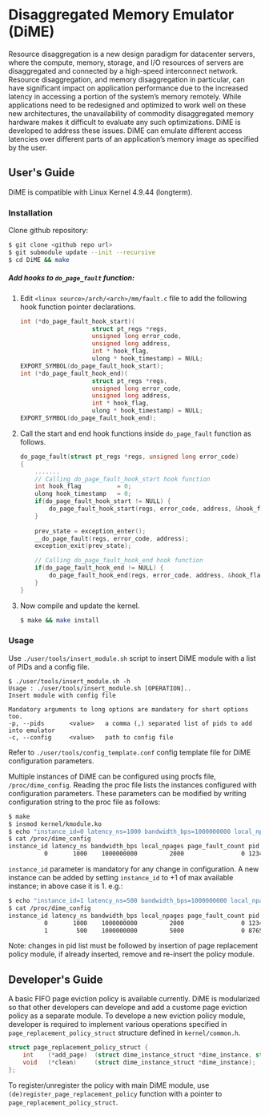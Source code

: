 # **Di**saggregated **M**emory **E**mulator (**D**i**ME**)

Resource disaggregation is a new design paradigm for datacenter servers, where the compute, memory, storage, and I/O resources of servers are disaggregated and connected by a high-speed interconnect network. Resource disaggregation, and memory disaggregation in particular, can have significant impact on application performance due to the increased latency in accessing a portion of the system’s memory remotely. While applications need to be redesigned and optimized to work well on these new architectures, the unavailability of commodity disaggregated memory hardware makes it difficult to evaluate any such optimizations. DiME is developed to address these issues. DiME can emulate different access latencies over different parts of an application’s memory image as specified by the user. 


## User's Guide
DiME is compatible with Linux Kernel 4.9.44 (longterm).
### Installation
Clone github repository:
```sh
$ git clone <github repo url>
$ git submodule update --init --recursive
$ cd DiME && make
```
##### Add hooks to `do_page_fault` function:
1) Edit `<linux source>/arch/<arch>/mm/fault.c` file to add the following hook function pointer declarations.
    ```c
    int (*do_page_fault_hook_start)(
                        struct pt_regs *regs,
                        unsigned long error_code,
                        unsigned long address,
                        int * hook_flag,
                        ulong * hook_timestamp) = NULL;
    EXPORT_SYMBOL(do_page_fault_hook_start);
    int (*do_page_fault_hook_end)(
                        struct pt_regs *regs,
                        unsigned long error_code,
                        unsigned long address,
                        int * hook_flag,
                        ulong * hook_timestamp) = NULL;
    EXPORT_SYMBOL(do_page_fault_hook_end);
    ```

2) Call the start and end hook functions inside `do_page_fault` function as follows.
    ```c
    do_page_fault(struct pt_regs *regs, unsigned long error_code)
    {
        .......
        // Calling do_page_fault_hook_start hook function
        int hook_flag          = 0;
        ulong hook_timestamp   = 0;
        if(do_page_fault_hook_start != NULL) {
            do_page_fault_hook_start(regs, error_code, address, &hook_flag, &hook_timestamp);
        }
        
        prev_state = exception_enter();
        __do_page_fault(regs, error_code, address);
        exception_exit(prev_state);
    
        // Calling do_page_fault_hook_end hook function
        if(do_page_fault_hook_end != NULL) {
            do_page_fault_hook_end(regs, error_code, address, &hook_flag, &hook_timestamp);
        }
    }
    ```
3) Now compile and update the kernel.
    ```sh
    $ make && make install
    ```

### Usage
Use `./user/tools/insert_module.sh` script to insert DiME module with a list of PIDs and a config file.
```
$ ./user/tools/insert_module.sh -h
Usage : ./user/tools/insert_module.sh [OPERATION]..
Insert module with config file

Mandatory arguments to long options are mandatory for short options too.
-p, --pids       <value>   a comma (,) separated list of pids to add into emulator
-c, --config     <value>   path to config file
```
Refer to `./user/tools/config_template.conf` config template file for DiME configuration parameters.

Multiple instances of DiME can be configured using procfs file, `/proc/dime_config`. Reading the proc file lists the instances configured with configuration parameters. These parameters can be modified by writing configuration string to the proc file as follows:
```sh
$ make
$ insmod kernel/kmodule.ko
$ echo "instance_id=0 latency_ns=1000 bandwidth_bps=1000000000 local_npages=2000 pid=1234,5678" > /proc/dime_config
$ cat /proc/dime_config
instance_id latency_ns bandwidth_bps local_npages page_fault_count pid
          0       1000    1000000000         2000                0 1234,5678,
```
`instance_id` parameter is mandatory for any change in configuration. A new instance can be added by setting `instance_id` to +1 of max available instance; in above case it is 1.
e.g.:
```sh
$ echo "instance_id=1 latency_ns=500 bandwidth_bps=1000000000 local_npages=5000 pid=8765,4321" > /proc/dime_config
$ cat /proc/dime_config
instance_id latency_ns bandwidth_bps local_npages page_fault_count pid
          0       1000    1000000000         2000                0 1234,5678,
          1        500    1000000000         5000                0 8765,4321,
```
Note: changes in pid list must be followed by insertion of page replacement policy module, if already inserted, remove and re-insert the policy module.

## Developer's Guide
A basic FIFO page eviction policy is available currently. DiME is modularized so that other developers can develope and add a custome page eviction policy as a separate module. To develope a new eviction policy module, developer is required to implement various operations specified in `page_replacement_policy_struct` structure defined in `kernel/common.h`. 
```c
struct page_replacement_policy_struct {
    int    (*add_page)  (struct dime_instance_struct *dime_instance, struct mm_struct * mm, ulong address);
    void   (*clean)     (struct dime_instance_struct *dime_instance);
};
```
To register/unregister the policy with main DiME module, use `(de)register_page_replacement_policy` function with a pointer to `page_replacement_policy_struct`.
